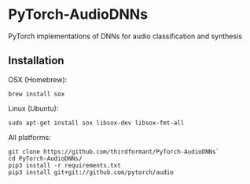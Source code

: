 # PyTorch-AudioDNNs
PyTorch implementations of DNNs for audio classification and synthesis

## Installation
OSX (Homebrew):
```
brew install sox
```
Linux (Ubuntu):
```
sudo apt-get install sox libsox-dev libsox-fmt-all
```
All platforms:
```
git clone https://github.com/thirdformant/PyTorch-AudioDNNs`
cd PyTorch-AudioDNNs/
pip3 install -r requirements.txt
pip3 install git+git://github.com/pytorch/audio
```
